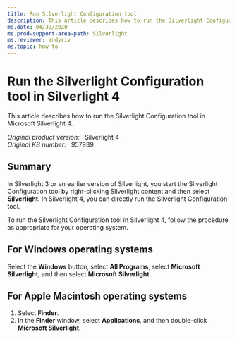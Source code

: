 ```yaml
---
title: Run Silverlight Configuration tool
description: This article describes how to run the Silverlight Configuration tool in Silverlight 4 for Microsoft Windows and Apple Macintosh operating systems.
ms.date: 04/30/2020
ms.prod-support-area-path: Silverlight
ms.reviewer: andyriv
ms.topic: how-to
---
```

# Run the Silverlight Configuration tool in Silverlight 4

This article describes how to run the Silverlight Configuration tool in Microsoft Silverlight 4.

_Original product version:_ &nbsp; Silverlight 4  
_Original KB number:_ &nbsp; 957939

## Summary

In Silverlight 3 or an earlier version of Silverlight, you start the Silverlight Configuration tool by right-clicking Silverlight content and then select **Silverlight**. In Silverlight 4, you can directly run the Silverlight Configuration tool.

To run the Silverlight Configuration tool in Silverlight 4, follow the procedure as appropriate for your operating system.

## For Windows operating systems

Select the **Windows** button, select **All Programs**, select **Microsoft Silverlight**, and then select **Microsoft Silverlight**.

## For Apple Macintosh operating systems

1. Select **Finder**.
2. In the **Finder** window, select **Applications**, and then double-click **Microsoft Silverlight**.

